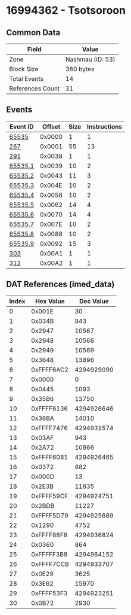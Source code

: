 # 16994362 - Tsotsoroon

## Common Data

| Field            | Value            |
|------------------|------------------|
| Zone             | Nashmau (ID: 53) |
| Block Size       | 360 bytes        |
| Total Events     | 14               |
| References Count | 31               |

## Events

| Event ID                | Offset   |   Size |   Instructions |
|-------------------------|----------|--------|----------------|
| [65535](./65535.md)     | 0x0000   |      1 |              1 |
| [267](./267.md)         | 0x0001   |     55 |             13 |
| [291](./291.md)         | 0x0038   |      1 |              1 |
| [65535.1](./65535.1.md) | 0x0039   |     10 |              2 |
| [65535.2](./65535.2.md) | 0x0043   |     11 |              3 |
| [65535.3](./65535.3.md) | 0x004E   |     10 |              2 |
| [65535.4](./65535.4.md) | 0x0058   |     10 |              2 |
| [65535.5](./65535.5.md) | 0x0062   |     14 |              4 |
| [65535.6](./65535.6.md) | 0x0070   |     14 |              4 |
| [65535.7](./65535.7.md) | 0x007E   |     10 |              2 |
| [65535.8](./65535.8.md) | 0x0088   |     10 |              2 |
| [65535.9](./65535.9.md) | 0x0092   |     15 |              3 |
| [303](./303.md)         | 0x00A1   |      1 |              1 |
| [312](./312.md)         | 0x00A2   |      1 |              1 |

## DAT References (imed_data)

|   Index | Hex Value   |   Dec Value |
|---------|-------------|-------------|
|       0 | 0x001E      |          30 |
|       1 | 0x034B      |         843 |
|       2 | 0x2947      |       10567 |
|       3 | 0x2948      |       10568 |
|       4 | 0x2949      |       10569 |
|       5 | 0x3648      |       13896 |
|       6 | 0xFFFF6AC2  |  4294929090 |
|       7 | 0x0000      |           0 |
|       8 | 0x0445      |        1093 |
|       9 | 0x35B6      |       13750 |
|      10 | 0xFFFF6136  |  4294926646 |
|      11 | 0x36BA      |       14010 |
|      12 | 0xFFFF7476  |  4294931574 |
|      13 | 0x03AF      |         943 |
|      14 | 0x2A72      |       10866 |
|      15 | 0xFFFF6081  |  4294926465 |
|      16 | 0x0372      |         882 |
|      17 | 0x000D      |          13 |
|      18 | 0x2E3B      |       11835 |
|      19 | 0xFFFF59CF  |  4294924751 |
|      20 | 0x2BDB      |       11227 |
|      21 | 0xFFFF5D79  |  4294925689 |
|      22 | 0x1290      |        4752 |
|      23 | 0xFFFF88F8  |  4294936824 |
|      24 | 0x0360      |         864 |
|      25 | 0xFFFFF3B8  |  4294964152 |
|      26 | 0xFFFF7CCB  |  4294933707 |
|      27 | 0x0E29      |        3625 |
|      28 | 0x3E62      |       15970 |
|      29 | 0xFFFF53F3  |  4294923251 |
|      30 | 0x0B72      |        2930 |
